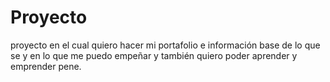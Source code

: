 # Proyecto
proyecto en el cual quiero hacer mi portafolio e información base de lo que se y en lo que me puedo empeñar y también quiero poder aprender y emprender 
pene.
